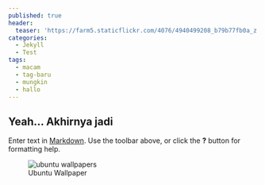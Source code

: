 ```yaml
---
published: true
header:
  teaser: 'https://farm5.staticflickr.com/4076/4940499208_b79b77fb0a_z.jpg'
categories:
  - Jekyll
  - Test
tags:
  - macam
  - tag-baru
  - mungkin
  - hallo
---
```


## Yeah... Akhirnya jadi

Enter text in [Markdown](http://daringfireball.net/projects/markdown/). Use the toolbar above, or click the **?** button for formatting help.


<figure>
	<img src="{{ site.url }}{{ site.baseurl }}/assets/img/ubuntu.jpg" alt="ubuntu wallpapers">
  <figcaption>Ubuntu Wallpaper</figcaption>
</figure>